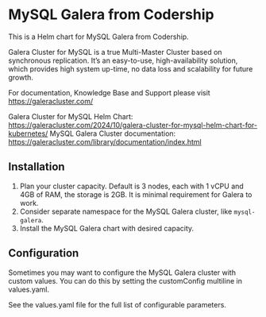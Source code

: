 # MySQL Galera from Codership

This is a Helm chart for MySQL Galera from Codership.

Galera Cluster for MySQL is a true Multi-Master Cluster based on synchronous replication. It’s an easy-to-use, high-availability solution, which provides high system up-time, no data loss and scalability for future growth.

For documentation, Knowledge Base and Support please visit https://galeracluster.com/

Galera Cluster for MySQL Helm Chart: https://galeracluster.com/2024/10/galera-cluster-for-mysql-helm-chart-for-kubernetes/
MySQL Galera Cluster documentation: https://galeracluster.com/library/documentation/index.html

## Installation
1. Plan your cluster capacity. Default is 3 nodes, each with 1 vCPU and 4GB of RAM, the storage is 2GB. It is minimal requirement for Galera to work.
2. Consider separate namespace for the MySQL Galera cluster, like `mysql-galera`.
3. Install the MySQL Galera chart with desired capacity.

## Configuration
Sometimes you may want to configure the MySQL Galera cluster with custom values. You can do this by setting the customConfig multiline in values.yaml.

See the values.yaml file for the full list of configurable parameters.
